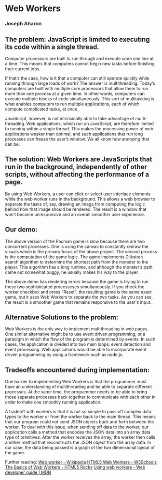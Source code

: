 # Web Workers

### Joseph Aharon

## The problem: JavaScript is limited to executing its code within a single thread.
Computer processors are built to run through and execute code one line at a time. This means that computers cannot begin new tasks before finishing their current jobs.

If that’s the case, how is it that a computer can still operate quickly while running through large loads of work? The answer is multithreading. Today’s computers are built with multiple core processors that allow them to run more than one process at a given time. In other words, computers can execute multiple blocks of code simultaneously. This sort of multitasking is what enables computers to run multiple applications, each of which compute complicated tasks, at once.

JavaScript, however, is not intrinsically able to take advantage of multi-threading. Web applications, which run on JavaScript, are therefore limited to running within a single thread. This makes the processing power of web applications weaker than optimal, and such applications that run long processes can freeze the user’s window. We all know how annoying that can be.

## The solution: Web Workers are JavaScripts that run in the background, independently of other scripts, without affecting the performance of a page.
By using Web Workers, a user can click or select user interface elements while the web worker runs in the background. This allows a web browser to separate the tasks of, say, drawing an image from computing the logic behind how that image should be rendered. The result is a window that won’t become unresponsive and an overall smoother user experience.

## Our demo:
The above version of the Pacman game is slow because there are two concurrent processes. One is using the canvas to constantly redraw the visuals which is the primary focus of the above project. The second process is the computation of the game logic. The game implements Dijkstra’s search algorithm to determine the shortest path from the monster to the player. This algorithm has a long runtime, and although the monster’s path came out somewhat buggy, he usually makes his way to the player.

The above demo has rendering errors because the game is trying to run these two sophisticated processeses simultaneously. If you check the worker checkbox and press "Reset", the resulting game is the same exact game, but it uses Web Workers to separate the two tasks. As you can see, the result is a smoother game that remains responsive to the user's input.

## Alternative Solutions to the problem:
Web Workers is the only way to implement multithreading in web pages.
One similar alternative might be to use event driven programming, or a paradigm in which the flow of the program is determined by events. In such cases, the application is divided into two main loops: event detection and event processing.
Web applications would be able to incorporate event driven programming by using a framework such as node.js.

## Tradeoffs encountered during implementation:
One barrier to implementing Web Workers is that the programmer must have an understanding of multithreading and be able to separate different processes. At the same time, the programmer needs to be able to bring those separate processes back together to communicate with each other in order to make one smoothly running application.

A tradeoff with workers is that it is not so simple to pass off complex data types to the worker or from the worker back to the main thread.  This means that our program could not send JSON objects back and forth between the worker. To deal with this issue, when sending off data to the worker, our application calls a method that encodes the JSON data into an array data type of primitives. After the worker receives the array, the worker then calls another method that reconstructs the JSON object from the array data. In our case, the data being passed is a graph of the two dimensional layout of the game.


Further reading:
[Web worker - Wikipedia](http://en.wikipedia.org/wiki/Web_worker)
[HTML5 Web Workers - W3Schools](http://www.w3schools.com/html/html5_webworkers.asp)
[The Basics of Web Workers - HTML5 Rocks](http://www.html5rocks.com/en/tutorials/workers/basics/)
[Using web workers - Web developer guide | MDN](https://developer.mozilla.org/en-US/docs/Web/Guide/Performance/Using_web_workers)
